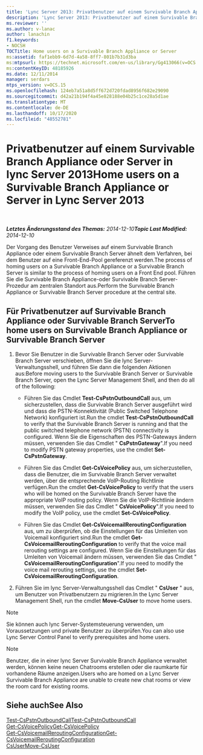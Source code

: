 ```yaml
---
title: 'Lync Server 2013: Privatbenutzer auf einem Survivable Branch Appliance oder Server'
description: 'Lync Server 2013: Privatbenutzer auf einem Survivable Branch Appliance oder Server.'
ms.reviewer: ''
ms.author: v-lanac
author: lanachin
f1.keywords:
- NOCSH
TOCTitle: Home users on a Survivable Branch Appliance or Server
ms:assetid: faf1ebb9-6d7d-4a58-8ff7-801b7b31d3ba
ms:mtpsurl: https://technet.microsoft.com/en-us/library/Gg413066(v=OCS.15)
ms:contentKeyID: 48185926
ms.date: 12/11/2014
manager: serdars
mtps_version: v=OCS.15
ms.openlocfilehash: 124eb7a51a8d5ff672d720fdad8956f682e29090
ms.sourcegitcommit: d42a21b194f4a45e828188e04b25c1ce28a5d1ae
ms.translationtype: MT
ms.contentlocale: de-DE
ms.lasthandoff: 10/17/2020
ms.locfileid: "48552781"
---
```

# <a name="home-users-on-a-survivable-branch-appliance-or-server-in-lync-server-2013"></a><span data-ttu-id="80aa3-103">Privatbenutzer auf einem Survivable Branch Appliance oder Server in lync Server 2013</span><span class="sxs-lookup"><span data-stu-id="80aa3-103">Home users on a Survivable Branch Appliance or Server in Lync Server 2013</span></span>

<div data-xmlns="http://www.w3.org/1999/xhtml">

<div class="topic" data-xmlns="http://www.w3.org/1999/xhtml" data-msxsl="urn:schemas-microsoft-com:xslt" data-cs="https://msdn.microsoft.com/">

<div data-asp="https://msdn2.microsoft.com/asp">



</div>

<div id="mainSection">

<div id="mainBody">

<span> </span>

<span data-ttu-id="80aa3-104">_**Letztes Änderungsstand des Themas:** 2014-12-10_</span><span class="sxs-lookup"><span data-stu-id="80aa3-104">_**Topic Last Modified:** 2014-12-10_</span></span>

<span data-ttu-id="80aa3-105">Der Vorgang des Benutzer Verweises auf einem Survivable Branch Appliance oder einem Survivable Branch Server ähnelt dem Verfahren, bei dem Benutzer auf eine Front-End-Pool gereferenzt werden.</span><span class="sxs-lookup"><span data-stu-id="80aa3-105">The process of homing users on a Survivable Branch Appliance or a Survivable Branch Server is similar to the process of homing users on a Front End pool.</span></span> <span data-ttu-id="80aa3-106">Führen Sie die Survivable Branch Appliance-oder Survivable Branch Server-Prozedur am zentralen Standort aus.</span><span class="sxs-lookup"><span data-stu-id="80aa3-106">Perform the Survivable Branch Appliance or Survivable Branch Server procedure at the central site.</span></span>

<div>

## <a name="to-home-users-on-survivable-branch-appliance-or-survivable-branch-server"></a><span data-ttu-id="80aa3-107">Für Privatbenutzer auf Survivable Branch Appliance oder Survivable Branch Server</span><span class="sxs-lookup"><span data-stu-id="80aa3-107">To home users on Survivable Branch Appliance or Survivable Branch Server</span></span>

1.  <span data-ttu-id="80aa3-108">Bevor Sie Benutzer in die Survivable Branch Server oder Survivable Branch Server verschieben, öffnen Sie die lync Server-Verwaltungsshell, und führen Sie dann die folgenden Aktionen aus:</span><span class="sxs-lookup"><span data-stu-id="80aa3-108">Before moving users to the Survivable Branch Server or Survivable Branch Server, open the Lync Server Management Shell, and then do all of the following:</span></span>
    
      - <span data-ttu-id="80aa3-109">Führen Sie das Cmdlet **Test-CsPstnOutboundCall** aus, um sicherzustellen, dass die Survivable Branch Server ausgeführt wird und dass die PSTN-Konnektivität (Public Switched Telephone Network) konfiguriert ist.</span><span class="sxs-lookup"><span data-stu-id="80aa3-109">Run the cmdlet **Test-CsPstnOutboundCall** to verify that the Survivable Branch Server is running and that the public switched telephone network (PSTN) connectivity is configured.</span></span> <span data-ttu-id="80aa3-110">Wenn Sie die Eigenschaften des PSTN-Gateways ändern müssen, verwenden Sie das Cmdlet " **CsPstnGateway**".</span><span class="sxs-lookup"><span data-stu-id="80aa3-110">If you need to modify PSTN gateway properties, use the cmdlet **Set-CsPstnGateway**.</span></span>
    
      - <span data-ttu-id="80aa3-111">Führen Sie das Cmdlet **Get-CsVoicePolicy** aus, um sicherzustellen, dass die Benutzer, die im Survivable Branch Server verwaltet werden, über die entsprechende VoIP-Routing Richtlinie verfügen.</span><span class="sxs-lookup"><span data-stu-id="80aa3-111">Run the cmdlet **Get-CsVoicePolicy** to verify that the users who will be homed on the Survivable Branch Server have the appropriate VoIP routing policy.</span></span> <span data-ttu-id="80aa3-112">Wenn Sie die VoIP-Richtlinie ändern müssen, verwenden Sie das Cmdlet " **CsVoicePolicy**".</span><span class="sxs-lookup"><span data-stu-id="80aa3-112">If you need to modify the VoIP policy, use the cmdlet **Set-CsVoicePolicy**.</span></span>
    
      - <span data-ttu-id="80aa3-113">Führen Sie das Cmdlet **Get-CsVoicemailReroutingConfiguration** aus, um zu überprüfen, ob die Einstellungen für das Umleiten von Voicemail konfiguriert sind.</span><span class="sxs-lookup"><span data-stu-id="80aa3-113">Run the cmdlet **Get-CsVoicemailReroutingConfiguration** to verify that the voice mail rerouting settings are configured.</span></span> <span data-ttu-id="80aa3-114">Wenn Sie die Einstellungen für das Umleiten von Voicemail ändern müssen, verwenden Sie das Cmdlet " **CsVoicemailReroutingConfiguration**".</span><span class="sxs-lookup"><span data-stu-id="80aa3-114">If you need to modify the voice mail rerouting settings, use the cmdlet **Set-CsVoicemailReroutingConfiguration**.</span></span>

2.  <span data-ttu-id="80aa3-115">Führen Sie im lync Server-Verwaltungsshell das Cmdlet " **CsUser** " aus, um Benutzer von Privatbenutzern zu migrieren.</span><span class="sxs-lookup"><span data-stu-id="80aa3-115">In the Lync Server Management Shell, run the cmdlet **Move-CsUser** to move home users.</span></span>

<div>


> [!NOTE]  
> <span data-ttu-id="80aa3-116">Sie können auch lync Server-Systemsteuerung verwenden, um Voraussetzungen und private Benutzer zu überprüfen.</span><span class="sxs-lookup"><span data-stu-id="80aa3-116">You can also use Lync Server Control Panel to verify prerequisites and home users.</span></span>



</div>

<div>


> [!NOTE]  
> <span data-ttu-id="80aa3-117">Benutzer, die in einer lync Server Survivable Branch Appliance verwaltet werden, können keine neuen Chatrooms erstellen oder die raumkarte für vorhandene Räume anzeigen.</span><span class="sxs-lookup"><span data-stu-id="80aa3-117">Users who are homed on a Lync Server Survivable Branch Appliance are unable to create new chat rooms or view the room card for existing rooms.</span></span>



</div>

</div>

<div>

## <a name="see-also"></a><span data-ttu-id="80aa3-118">Siehe auch</span><span class="sxs-lookup"><span data-stu-id="80aa3-118">See Also</span></span>


[<span data-ttu-id="80aa3-119">Test-CsPstnOutboundCall</span><span class="sxs-lookup"><span data-stu-id="80aa3-119">Test-CsPstnOutboundCall</span></span>](https://docs.microsoft.com/powershell/module/skype/Test-CsPstnOutboundCall)  
[<span data-ttu-id="80aa3-120">Get-CsVoicePolicy</span><span class="sxs-lookup"><span data-stu-id="80aa3-120">Get-CsVoicePolicy</span></span>](https://docs.microsoft.com/powershell/module/skype/Get-CsVoicePolicy)  
[<span data-ttu-id="80aa3-121">Get-CsVoicemailReroutingConfiguration</span><span class="sxs-lookup"><span data-stu-id="80aa3-121">Get-CsVoicemailReroutingConfiguration</span></span>](https://docs.microsoft.com/powershell/module/skype/Get-CsVoicemailReroutingConfiguration)  
[<span data-ttu-id="80aa3-122">CsUser</span><span class="sxs-lookup"><span data-stu-id="80aa3-122">Move-CsUser</span></span>](https://docs.microsoft.com/powershell/module/skype/Move-CsUser)  
  

</div>

</div>

<span> </span>

</div>

</div>

</div>

